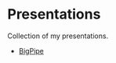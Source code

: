 # Presentations

Collection of my presentations.

- [BigPipe](https://github.com/Swaagie/presentations/tree/master/bigpipe)
